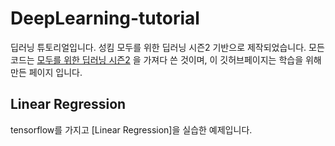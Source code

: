 # DeepLearning-tutorial
딥러닝 튜토리얼입니다. 성킴 모두를 위한 딥러닝 시즌2 기반으로 제작되었습니다.
모든 코드는 [모두를 위한 딥러닝 시즌2](https://github.com/deeplearningzerotoall/TensorFlow.git) 을 가져다 쓴 것이며, 
이 깃허브페이지는 학습을 위해 만든 페이지 입니다.

## Linear Regression
tensorflow를 가지고 \[Linear Regression\]을 실습한 예제입니다.
